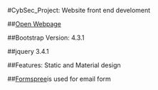 #CybSec_Project: Website front end develoment

##[Open Webpage](https://rahulmnitw.github.io/CybSec_Project/)

##Bootstrap Version: 4.3.1

##jquery 3.4.1

##Features: Static and Material design

##[Formspree](https://formspree.io)is used for email form
